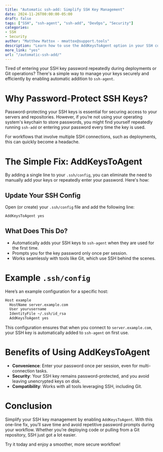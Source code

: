 ```yaml
---
title: "Automatic ssh-add: Simplify SSH Key Management"
date: 2024-11-26T00:00:00-05:00
draft: false
tags: ["SSH", "ssh-agent", "ssh-add", "DevOps", "Security"]
categories:
- SSH
- Security
author: "Matthew Mattox - mmattox@support.tools"
description: "Learn how to use the AddKeysToAgent option in your SSH config to simplify key management and avoid repetitive password prompts."  
more_link: "yes"
url: "/automatic-ssh-add/"  
---
```


Tired of entering your SSH key password repeatedly during deployments or Git operations? There's a simple way to manage your keys securely and efficiently by enabling automatic addition to `ssh-agent`.

<!--more-->

# Why Password-Protect SSH Keys?

Password-protecting your SSH keys is essential for securing access to your servers and repositories. However, if you’re not using your operating system's keychain to store passwords, you might find yourself repeatedly running `ssh-add` or entering your password every time the key is used. 

For workflows that involve multiple SSH connections, such as deployments, this can quickly become a headache.

# The Simple Fix: AddKeysToAgent

By adding a single line to your `.ssh/config`, you can eliminate the need to manually add your keys or repeatedly enter your password. Here's how:

## Update Your SSH Config

Open (or create) your `.ssh/config` file and add the following line:

```bash
AddKeysToAgent yes
```

## What Does This Do?

- Automatically adds your SSH keys to `ssh-agent` when they are used for the first time.
- Prompts you for the key password only once per session.
- Works seamlessly with tools like Git, which use SSH behind the scenes.

# Example `.ssh/config`

Here’s an example configuration for a specific host:

```bash
Host example
  HostName server.example.com
  User yourusername
  IdentityFile ~/.ssh/id_rsa
  AddKeysToAgent yes
```

This configuration ensures that when you connect to `server.example.com`, your SSH key is automatically added to `ssh-agent` on first use.

# Benefits of Using AddKeysToAgent

- **Convenience**: Enter your password once per session, even for multi-connection tasks.
- **Security**: Your SSH key remains password-protected, and you avoid leaving unencrypted keys on disk.
- **Compatibility**: Works with all tools leveraging SSH, including Git.

# Conclusion

Simplify your SSH key management by enabling `AddKeysToAgent`. With this one-line fix, you’ll save time and avoid repetitive password prompts during your workflow. Whether you’re deploying code or pulling from a Git repository, SSH just got a lot easier.

Try it today and enjoy a smoother, more secure workflow!